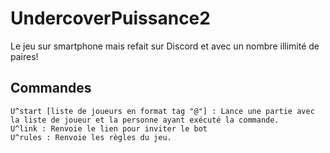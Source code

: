 # UndercoverPuissance2
Le jeu sur smartphone mais refait sur Discord et avec un nombre illimité de paires!

## Commandes

```
U^start [liste de joueurs en format tag "@"] : Lance une partie avec la liste de joueur et la personne ayant exécuté la commande.
U^link : Renvoie le lien pour inviter le bot
U^rules : Renvoie les règles du jeu.
```
